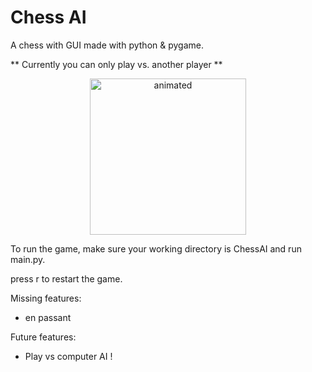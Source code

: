 # Chess AI
A chess with GUI made with python & pygame.

** Currently you can only play vs. another player **

<p align="center">
  <img src="https://user-images.githubusercontent.com/103533203/169710341-fd54f2cd-38da-4a8e-95c3-7afd65e60247.gif" width="250" height="250" alt="animated" />
</p>

To run the game, make sure your working directory is ChessAI and run main.py.

press r to restart the game.

Missing features:
- en passant

Future features:
- Play vs computer AI !
